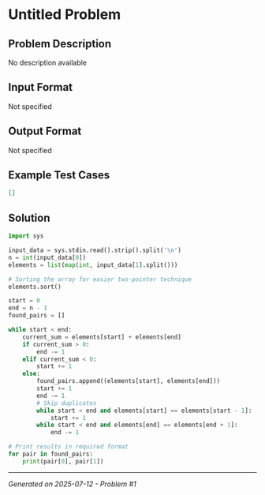 # Untitled Problem

## Problem Description
No description available

## Input Format
Not specified

## Output Format
Not specified

## Example Test Cases
```json
[]
```

## Solution
```python
import sys

input_data = sys.stdin.read().strip().split('\n')
n = int(input_data[0])
elements = list(map(int, input_data[1].split()))

# Sorting the array for easier two-pointer technique
elements.sort()

start = 0
end = n - 1
found_pairs = []

while start < end:
    current_sum = elements[start] + elements[end]
    if current_sum > 0:
        end -= 1
    elif current_sum < 0:
        start += 1
    else:
        found_pairs.append((elements[start], elements[end]))
        start += 1
        end -= 1
        # Skip duplicates
        while start < end and elements[start] == elements[start - 1]:
            start += 1
        while start < end and elements[end] == elements[end + 1]:
            end -= 1

# Print results in required format
for pair in found_pairs:
    print(pair[0], pair[1])
```

---
*Generated on 2025-07-12 - Problem #1*